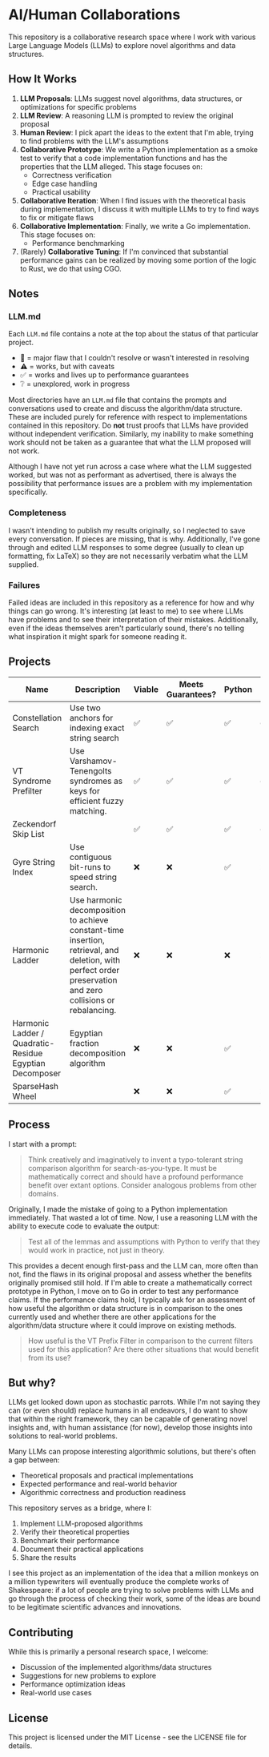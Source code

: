 # AI/Human Collaborations

This repository is a collaborative research space where I work with various Large Language Models (LLMs) to explore novel algorithms and data structures.

## How It Works

1. **LLM Proposals**: LLMs suggest novel algorithms, data structures, or optimizations for specific problems
2. **LLM Review**: A reasoning LLM is prompted to review the original proposal
3. **Human Review**: I pick apart the ideas to the extent that I'm able, trying to find problems with the LLM's assumptions
4. **Collaborative Prototype**: We write a Python implementation as a smoke test to verify that a code implementation functions and has the properties that the LLM alleged. This stage focuses on:
   - Correctness verification
   - Edge case handling
   - Practical usability
5. **Collaborative Iteration**: When I find issues with the theoretical basis during implementation, I discuss it with multiple LLMs to try to find ways to fix or mitigate flaws
6. **Collaborative Implementation**: Finally, we write a Go implementation. This stage focuses on:
   - Performance benchmarking
7. (Rarely) **Collaborative Tuning**: If I'm convinced that substantial performance gains can be realized by moving some portion of the logic to Rust, we do that using CGO.

## Notes

### LLM.md

Each `LLM.md` file contains a note at the top about the status of that particular project.

* 🚫 = major flaw that I couldn't resolve or wasn't interested in resolving
* ⚠️ = works, but with caveats
* ✅ = works and lives up to performance guarantees
* ❔ = unexplored, work in progress

Most directories have an `LLM.md` file that contains the prompts and conversations used to create and discuss the algorithm/data structure. These are included purely for reference with respect to implementations contained in this repository. Do **not** trust proofs that LLMs have provided without independent verification. Similarly, my inability to make something work should not be taken as a guarantee that what the LLM proposed will not work.

Although I have not yet run across a case where what the LLM suggested worked, but was not as performant as advertised, there is always the possibility that performance issues are a problem with my implementation specifically.

### Completeness

I wasn't intending to publish my results originally, so I neglected to save every conversation. If pieces are missing, that is why. Additionally, I've gone through and edited LLM responses to some degree (usually to clean up formatting, fix LaTeX) so they are not necessarily verbatim what the LLM supplied.

### Failures

Failed ideas are included in this repository as a reference for how and why things can go wrong. It's interesting (at least to me) to see where LLMs have problems and to see their interpretation of their mistakes. Additionally, even if the ideas themselves aren't particularly sound, there's no telling what inspiration it might spark for someone reading it.

## Projects

| Name | Description | Viable | Meets Guarantees? | Python | Go | Rust |
| ---- | ----------- | ------ | ------ | --- | --- | --- |
| Constellation Search | Use two anchors for indexing exact string search | ✅ | ✅ | ✅ | ✅ | ✅ |
| VT Syndrome Prefilter | Use Varshamov-Tenengolts syndromes as keys for efficient fuzzy matching. | ✅ | ✅ | ✅ | ✅ | ❌ |
| Zeckendorf Skip List |  | ✅ | ✅ | ✅ | ✅ | ❌ |
| Gyre String Index | Use contiguous bit-runs to speed string search. | ❌ | ❌ | ✅ | ❌ | ❌ |
| Harmonic Ladder | Use harmonic decomposition to achieve constant-time insertion, retrieval, and deletion, with perfect order preservation and zero collisions or rebalancing.| ❌ | ❌ | ❌ | ❌ | ❌ |
| Harmonic Ladder / Quadratic-Residue Egyptian Decomposer | Egyptian fraction decomposition algorithm | ❌ | ❌ | ✅ | ❌ | ❌ |
| SparseHash Wheel |  | ❌ | ❌ | ✅ | ❌ | ❌ |

## Process

I start with a prompt:

>Think creatively and imaginatively to invent a typo-tolerant string comparison algorithm for search-as-you-type. It must be mathematically correct and should have a profound performance benefit over extant options. Consider analogous problems from other domains.

Originally, I made the mistake of going to a Python implementation immediately. That wasted a lot of time. Now, I use a reasoning LLM with the ability to execute code to evaluate the output:

>Test all of the lemmas and assumptions with Python to verify that they would work in practice, not just in theory.

This provides a decent enough first-pass and the LLM can, more often than not, find the flaws in its original proposal and assess whether the benefits originally promised still hold. If I'm able to create a mathematically correct prototype in Python, I move on to Go in order to test any performance claims. If the performance claims hold, I typically ask for an assessment of how useful the algorithm or data structure is in comparison to the ones currently used and whether there are other applications for the algorithm/data structure where it could improve on existing methods.

>How useful is the VT Prefix Filter in comparison to the current filters used for this application? Are there other situations that would benefit from its use?

## But why?

LLMs get looked down upon as stochastic parrots. While I'm not saying they can (or even should) replace humans in all endeavors, I do want to show that within the right framework, they can be capable of generating novel insights and, with human assistance (for now), develop those insights into solutions to real-world problems.

Many LLMs can propose interesting algorithmic solutions, but there's often a gap between:
- Theoretical proposals and practical implementations
- Expected performance and real-world behavior
- Algorithmic correctness and production readiness

This repository serves as a bridge, where I:
1. Implement LLM-proposed algorithms
2. Verify their theoretical properties
3. Benchmark their performance
4. Document their practical applications
5. Share the results

I see this project as an implementation of the idea that a million monkeys on a million typewriters will eventually produce the complete works of Shakespeare: if a lot of people are trying to solve problems with LLMs and go through the process of checking their work, some of the ideas are bound to be legitimate scientific advances and innovations.

## Contributing

While this is primarily a personal research space, I welcome:
- Discussion of the implemented algorithms/data structures
- Suggestions for new problems to explore
- Performance optimization ideas
- Real-world use cases

## License

This project is licensed under the MIT License - see the LICENSE file for details.
